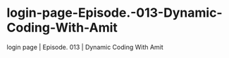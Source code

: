 # login-page-Episode.-013-Dynamic-Coding-With-Amit
login page | Episode. 013 | Dynamic Coding With Amit
